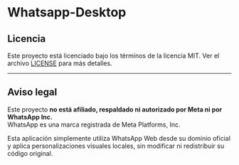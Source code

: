 # Whatsapp-Desktop
## Licencia

Este proyecto está licenciado bajo los términos de la licencia MIT. Ver el archivo [LICENSE](./LICENSE) para más detalles.

---

## Aviso legal

Este proyecto **no está afiliado, respaldado ni autorizado por Meta ni por WhatsApp Inc.**  
WhatsApp es una marca registrada de Meta Platforms, Inc.

Esta aplicación simplemente utiliza WhatsApp Web desde su dominio oficial y aplica personalizaciones visuales locales, sin modificar ni redistribuir su código original.
